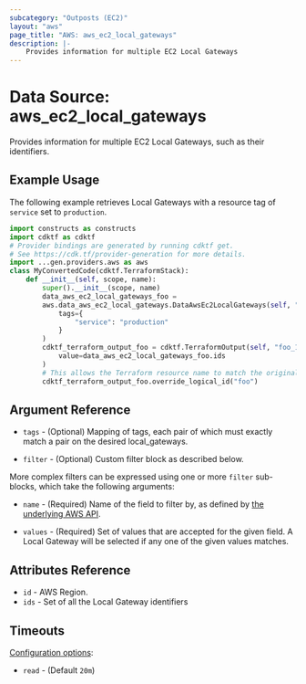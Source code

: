 ```yaml
---
subcategory: "Outposts (EC2)"
layout: "aws"
page_title: "AWS: aws_ec2_local_gateways"
description: |-
    Provides information for multiple EC2 Local Gateways
---
```


# Data Source: aws_ec2_local_gateways

Provides information for multiple EC2 Local Gateways, such as their identifiers.

## Example Usage

The following example retrieves Local Gateways with a resource tag of `service` set to `production`.

```python
import constructs as constructs
import cdktf as cdktf
# Provider bindings are generated by running cdktf get.
# See https://cdk.tf/provider-generation for more details.
import ...gen.providers.aws as aws
class MyConvertedCode(cdktf.TerraformStack):
    def __init__(self, scope, name):
        super().__init__(scope, name)
        data_aws_ec2_local_gateways_foo =
        aws.data_aws_ec2_local_gateways.DataAwsEc2LocalGateways(self, "foo",
            tags={
                "service": "production"
            }
        )
        cdktf_terraform_output_foo = cdktf.TerraformOutput(self, "foo_1",
            value=data_aws_ec2_local_gateways_foo.ids
        )
        # This allows the Terraform resource name to match the original name. You can remove the call if you don't need them to match.
        cdktf_terraform_output_foo.override_logical_id("foo")
```

## Argument Reference

* `tags` - (Optional) Mapping of tags, each pair of which must exactly match
  a pair on the desired local_gateways.

* `filter` - (Optional) Custom filter block as described below.

More complex filters can be expressed using one or more `filter` sub-blocks,
which take the following arguments:

* `name` - (Required) Name of the field to filter by, as defined by
  [the underlying AWS API](https://docs.aws.amazon.com/AWSEC2/latest/APIReference/API_DescribeLocalGateways.html).

* `values` - (Required) Set of values that are accepted for the given field.
  A Local Gateway will be selected if any one of the given values matches.

## Attributes Reference

* `id` - AWS Region.
* `ids` - Set of all the Local Gateway identifiers

## Timeouts

[Configuration options](https://developer.hashicorp.com/terraform/language/resources/syntax#operation-timeouts):

- `read` - (Default `20m`)

<!-- cache-key: cdktf-0.17.0-pre.15 input-9165a57396230ff8a87e9418dc7e8806ac85629eb83283b59445620f46a229c8 -->
